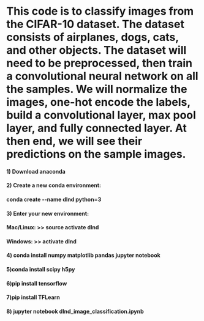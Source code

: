 # This code is to classify images from the CIFAR-10 dataset. The dataset consists of airplanes, dogs, cats, and other objects. The dataset will need to be preprocessed, then train a convolutional neural network on all the samples. We will normalize the images, one-hot encode the labels, build a convolutional layer, max pool layer, and fully connected layer. At then end, we will see their predictions on the sample images.


#### 1) Download anaconda 
#### 2) Create a new conda environment:
####  conda create --name dlnd python=3
#### 3) Enter your new environment:
####  Mac/Linux: >> source activate dlnd
####  Windows: >> activate dlnd
#### 4) conda install numpy matplotlib pandas jupyter notebook
#### 5)conda install scipy h5py
#### 6)pip install tensorflow
#### 7)pip install TFLearn
#### 8) jupyter notebook dlnd_image_classification.ipynb
